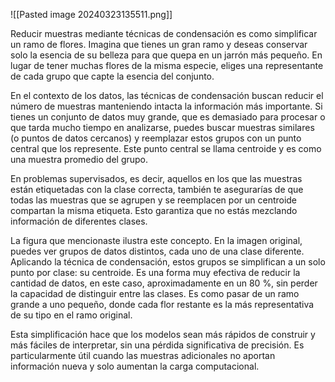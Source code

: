 ![[Pasted image 20240323135511.png]]

Reducir muestras mediante técnicas de condensación es como simplificar un ramo de flores. Imagina que tienes un gran ramo y deseas conservar solo la esencia de su belleza para que quepa en un jarrón más pequeño. En lugar de tener muchas flores de la misma especie, eliges una representante de cada grupo que capte la esencia del conjunto.

En el contexto de los datos, las técnicas de condensación buscan reducir el número de muestras manteniendo intacta la información más importante. Si tienes un conjunto de datos muy grande, que es demasiado para procesar o que tarda mucho tiempo en analizarse, puedes buscar muestras similares (o puntos de datos cercanos) y reemplazar estos grupos con un punto central que los represente. Este punto central se llama centroide y es como una muestra promedio del grupo.

En problemas supervisados, es decir, aquellos en los que las muestras están etiquetadas con la clase correcta, también te asegurarías de que todas las muestras que se agrupen y se reemplacen por un centroide compartan la misma etiqueta. Esto garantiza que no estás mezclando información de diferentes clases.

La figura que mencionaste ilustra este concepto. En la imagen original, puedes ver grupos de datos distintos, cada uno de una clase diferente. Aplicando la técnica de condensación, estos grupos se simplifican a un solo punto por clase: su centroide. Es una forma muy efectiva de reducir la cantidad de datos, en este caso, aproximadamente en un 80 %, sin perder la capacidad de distinguir entre las clases. Es como pasar de un ramo grande a uno pequeño, donde cada flor restante es la más representativa de su tipo en el ramo original. 

Esta simplificación hace que los modelos sean más rápidos de construir y más fáciles de interpretar, sin una pérdida significativa de precisión. Es particularmente útil cuando las muestras adicionales no aportan información nueva y solo aumentan la carga computacional.